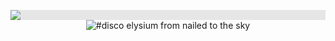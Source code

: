 <p align="center">
<img style="display: block;-webkit-user-select: none;margin: auto;background-color: hsl(0, 0%, 90%);transition: background-color 300ms;" src="https://64.media.tumblr.com/84450b2a1b3c8bfba5542224327c1a3b/11d2e8607d22c589-9d/s1280x1920/118dffd966a32a7b9fd10c291fa3561ef255c4d1.pnj">

<img alt="#disco elysium from nailed to the sky" class="J9AiF" src="https://64.media.tumblr.com/6afc8530b2214ba885a775aa9e30113f/576e509a7410b4e1-6e/s640x960/f2277fceb2dfca1c3bbc9ad02999551c5fdec639.gifv">

